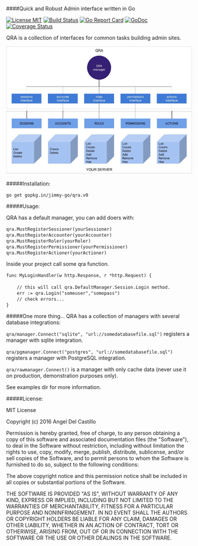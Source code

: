 ####Quick and Robust Admin interface written in Go

[![License MIT](https://img.shields.io/npm/l/express.svg)](http://opensource.org/licenses/MIT)
[![Build Status](https://travis-ci.org/jimmy-go/qra.svg?branch=master)](https://travis-ci.org/jimmy-go/qra)
[![Go Report Card](https://goreportcard.com/badge/github.com/jimmy-go/qra)](https://goreportcard.com/report/github.com/jimmy-go/qra)
[![GoDoc](http://godoc.org/github.com/jimmy-go/qra?status.png)](http://godoc.org/github.com/jimmy-go/qra)
[![Coverage Status](https://coveralls.io/repos/github/jimmy-go/qra/badge.svg?branch=master)](https://coveralls.io/github/jimmy-go/qra?branch=master)

QRA is a collection of interfaces for common tasks building
admin sites.

![diagram](diagram.png)

#####Installation:
```
go get gopkg.in/jimmy-go/qra.v0
```

#####Usage:

QRA has a default manager, you can add doers with:
```
qra.MustRegisterSessioner(yourSessioner)
qra.MustRegisterAccounter(yourAccounter)
qra.MustRegisterRoler(yourRoler)
qra.MustRegisterPermissioner(yourPermissioner)
qra.MustRegisterActioner(yourActioner)
```

Inside your project call some qra function.
```
func MyLoginHandler(w http.Response, r *http.Request) {

    // this will call qra.DefaultManager.Session.Login method.
    err := qra.Login("someuser","somepass")
    // check errors...
}
```

#####One more thing...
QRA has a collection of managers with several database integrations:

`qra/manager.Connect("sqlite", "url://somedatabasefile.sql")` registers a manager
with sqlite integration.

`qra/pgmanager.Connect("postgres", "url://somedatabasefile.sql")` registers a manager
with PostgreSQL integration.

`qra/rawmanager.Connect()` is a manager with only cache data (never use it on production,
demonstration purposes only).

See examples dir for more information.

#####License:

MIT License

Copyright (c) 2016 Angel Del Castillo

Permission is hereby granted, free of charge, to any person obtaining a copy
of this software and associated documentation files (the "Software"), to deal
in the Software without restriction, including without limitation the rights
to use, copy, modify, merge, publish, distribute, sublicense, and/or sell
copies of the Software, and to permit persons to whom the Software is
furnished to do so, subject to the following conditions:

The above copyright notice and this permission notice shall be included in all
copies or substantial portions of the Software.

THE SOFTWARE IS PROVIDED "AS IS", WITHOUT WARRANTY OF ANY KIND, EXPRESS OR
IMPLIED, INCLUDING BUT NOT LIMITED TO THE WARRANTIES OF MERCHANTABILITY,
FITNESS FOR A PARTICULAR PURPOSE AND NONINFRINGEMENT. IN NO EVENT SHALL THE
AUTHORS OR COPYRIGHT HOLDERS BE LIABLE FOR ANY CLAIM, DAMAGES OR OTHER
LIABILITY, WHETHER IN AN ACTION OF CONTRACT, TORT OR OTHERWISE, ARISING FROM,
OUT OF OR IN CONNECTION WITH THE SOFTWARE OR THE USE OR OTHER DEALINGS IN THE
SOFTWARE.
